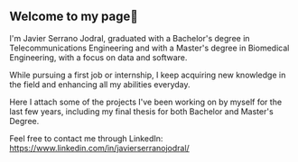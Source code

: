 ## Welcome to my page👋
I'm Javier Serrano Jodral, graduated with a Bachelor's degree in Telecommunications Engineering and with a Master's degree in Biomedical Engineering, with a focus on data and software.

While pursuing a first job or internship, I keep acquiring new knowledge in the field and enhancing all my abilities everyday.

Here I attach some of the projects I've been working on by myself for the last few years, including my final thesis for both Bachelor and Master's Degree.

Feel free to contact me through LinkedIn: https://www.linkedin.com/in/javierserranojodral/

<!--
**javserjod/javserjod** is a ✨ _special_ ✨ repository because its `README.md` (this file) appears on your GitHub profile.

Here are some ideas to get you started:

- 🔭 I’m currently working on ...
- 🌱 I’m currently learning ...
- 👯 I’m looking to collaborate on ...
- 🤔 I’m looking for help with ...
- 💬 Ask me about ...
- 📫 How to reach me: ...
- 😄 Pronouns: ...
- ⚡ Fun fact: ...
-->
